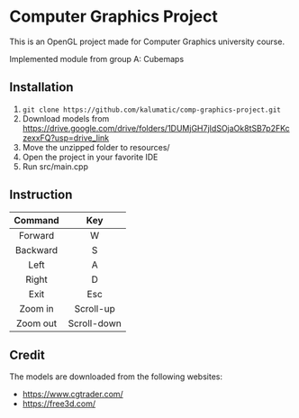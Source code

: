 # Computer Graphics Project

This is an OpenGL project made for Computer Graphics university course.

Implemented module from group A: Cubemaps

## Installation
1. `` git clone https://github.com/kalumatic/comp-graphics-project.git ``
2. Download models from https://drive.google.com/drive/folders/1DUMjGH7jIdSOjaOk8tSB7p2FKczexxFQ?usp=drive_link
3. Move the unzipped folder to resources/
4. Open the project in your favorite IDE
5. Run src/main.cpp

## Instruction
|  Command   |     Key      |
|:----------:|:------------:| 
|  Forward   |      W       |
|  Backward  |      S       |
|    Left    |      A       |
|   Right    |      D       |
|    Exit    |     Esc      |
|  Zoom in   |  Scroll-up   |
|  Zoom out  | Scroll-down  |

## Credit
The models are downloaded from the following websites:
* https://www.cgtrader.com/
* https://free3d.com/